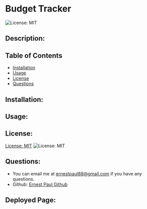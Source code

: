 # Budget Tracker
![License: MIT](https://img.shields.io/badge/license-MIT-blue)

## Description:


## Table of Contents

- [Installation](#installation)
- [Usage](#usage)
- [License](#license)
- [Questions](#questions)

## Installation:


## Usage:



## License:

[License: MIT](https://choosealicense.com/licenses/mit/) 
 ![License: MIT](https://img.shields.io/badge/license-MIT-blue)

## Questions:

- You can email me at ernestpaul88@gmail.com if you have any questions.
- Github: [Ernest Paul Github](https://github.com/ernestpaul88)

## Deployed Page:

